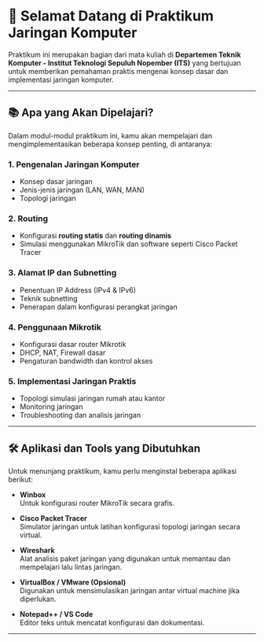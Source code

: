 # 👋 Selamat Datang di Praktikum Jaringan Komputer

Praktikum ini merupakan bagian dari mata kuliah di **Departemen Teknik Komputer - Institut Teknologi Sepuluh Nopember (ITS)** yang bertujuan untuk memberikan pemahaman praktis mengenai konsep dasar dan implementasi jaringan komputer.

---

## 📚 Apa yang Akan Dipelajari?

Dalam modul-modul praktikum ini, kamu akan mempelajari dan mengimplementasikan beberapa konsep penting, di antaranya:

### 1. **Pengenalan Jaringan Komputer**
- Konsep dasar jaringan
- Jenis-jenis jaringan (LAN, WAN, MAN)
- Topologi jaringan

### 2. **Routing**
- Konfigurasi **routing statis** dan **routing dinamis**
- Simulasi menggunakan MikroTik dan software seperti Cisco Packet Tracer

### 3. **Alamat IP dan Subnetting**
- Penentuan IP Address (IPv4 & IPv6)
- Teknik subnetting
- Penerapan dalam konfigurasi perangkat jaringan

### 4. **Penggunaan Mikrotik**
- Konfigurasi dasar router Mikrotik
- DHCP, NAT, Firewall dasar
- Pengaturan bandwidth dan kontrol akses

### 5. **Implementasi Jaringan Praktis**
- Topologi simulasi jaringan rumah atau kantor
- Monitoring jaringan
- Troubleshooting dan analisis jaringan

---

## 🛠 Aplikasi dan Tools yang Dibutuhkan

Untuk menunjang praktikum, kamu perlu menginstal beberapa aplikasi berikut:

- **Winbox**  
  Untuk konfigurasi router MikroTik secara grafis.

- **Cisco Packet Tracer**  
  Simulator jaringan untuk latihan konfigurasi topologi jaringan secara virtual.

- **Wireshark**  
  Alat analisis paket jaringan yang digunakan untuk memantau dan mempelajari lalu lintas jaringan.

- **VirtualBox / VMware (Opsional)**  
  Digunakan untuk mensimulasikan jaringan antar virtual machine jika diperlukan.

- **Notepad++ / VS Code**  
  Editor teks untuk mencatat konfigurasi dan dokumentasi.

---
